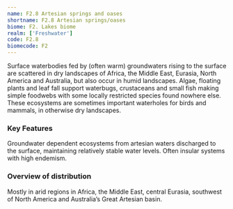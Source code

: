 ```yaml
---
name: F2.8 Artesian springs and oases
shortname: F2.8 Artesian springs/oases
biome: F2. Lakes biome
realm: ['Freshwater']
code: F2.8
biomecode: F2
---
```


Surface waterbodies fed by (often warm) groundwaters rising to the surface are scattered in dry landscapes of Africa, the Middle East, Eurasia, North America and Australia, but also occur in humid landscapes. Algae, floating plants and leaf fall support waterbugs, crustaceans and small fish making simple foodwebs with some locally restricted species found nowhere else. These ecosystems are sometimes important waterholes for birds and mammals, in otherwise dry landscapes.

### Key Features

Groundwater dependent ecosystems from artesian waters discharged to the surface, maintaining relatively stable water levels. Often insular systems with high endemism.

### Overview of distribution

Mostly in arid regions in Africa, the Middle East, central Eurasia, southwest of North America and Australia’s Great Artesian basin.
